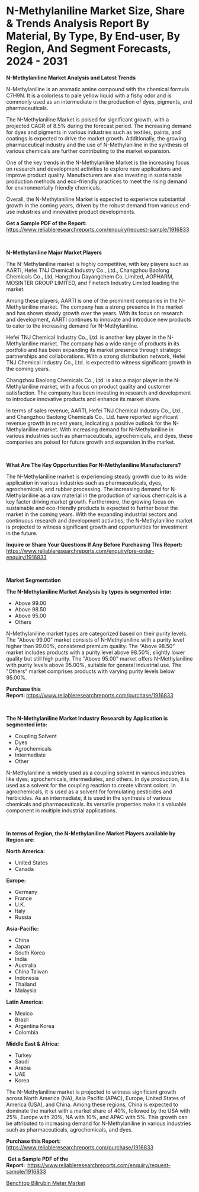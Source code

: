 <p><h1>N-Methylaniline Market Size, Share & Trends Analysis Report By Material, By Type, By End-user, By Region, And Segment Forecasts, 2024 - 2031</h1></p><p><strong>N-Methylaniline Market Analysis and Latest Trends</strong></p>
<p><p>N-Methylaniline is an aromatic amine compound with the chemical formula C7H9N. It is a colorless to pale yellow liquid with a fishy odor and is commonly used as an intermediate in the production of dyes, pigments, and pharmaceuticals.</p><p>The N-Methylaniline Market is poised for significant growth, with a projected CAGR of 8.5% during the forecast period. The increasing demand for dyes and pigments in various industries such as textiles, paints, and coatings is expected to drive the market growth. Additionally, the growing pharmaceutical industry and the use of N-Methylaniline in the synthesis of various chemicals are further contributing to the market expansion.</p><p>One of the key trends in the N-Methylaniline Market is the increasing focus on research and development activities to explore new applications and improve product quality. Manufacturers are also investing in sustainable production methods and eco-friendly practices to meet the rising demand for environmentally friendly chemicals.</p><p>Overall, the N-Methylaniline Market is expected to experience substantial growth in the coming years, driven by the robust demand from various end-use industries and innovative product developments.</p></p>
<p><strong>Get a Sample PDF of the Report:&nbsp;</strong> <a href="https://www.reliableresearchreports.com/enquiry/request-sample/1916833">https://www.reliableresearchreports.com/enquiry/request-sample/1916833</a></p>
<p>&nbsp;</p>
<p><strong>N-Methylaniline Major Market Players</strong></p>
<p><p>The N-Methylaniline market is highly competitive, with key players such as AARTI, Hefei TNJ Chemical Industry Co., Ltd., Changzhou Baolong Chemicals Co., Ltd, Hangzhou Dayangchem Co. Limited, AOPHARM, MOSINTER GROUP LIMITED, and Finetech Industry Limited leading the market.</p><p>Among these players, AARTI is one of the prominent companies in the N-Methylaniline market. The company has a strong presence in the market and has shown steady growth over the years. With its focus on research and development, AARTI continues to innovate and introduce new products to cater to the increasing demand for N-Methylaniline.</p><p>Hefei TNJ Chemical Industry Co., Ltd. is another key player in the N-Methylaniline market. The company has a wide range of products in its portfolio and has been expanding its market presence through strategic partnerships and collaborations. With a strong distribution network, Hefei TNJ Chemical Industry Co., Ltd. is expected to witness significant growth in the coming years.</p><p>Changzhou Baolong Chemicals Co., Ltd. is also a major player in the N-Methylaniline market, with a focus on product quality and customer satisfaction. The company has been investing in research and development to introduce innovative products and enhance its market share.</p><p>In terms of sales revenue, AARTI, Hefei TNJ Chemical Industry Co., Ltd., and Changzhou Baolong Chemicals Co., Ltd. have reported significant revenue growth in recent years, indicating a positive outlook for the N-Methylaniline market. With increasing demand for N-Methylaniline in various industries such as pharmaceuticals, agrochemicals, and dyes, these companies are poised for future growth and expansion in the market.</p></p>
<p>&nbsp;</p>
<p><strong>What Are The Key Opportunities For N-Methylaniline Manufacturers?</strong></p>
<p><p>The N-Methylaniline market is experiencing steady growth due to its wide application in various industries such as pharmaceuticals, dyes, agrochemicals, and rubber processing. The increasing demand for N-Methylaniline as a raw material in the production of various chemicals is a key factor driving market growth. Furthermore, the growing focus on sustainable and eco-friendly products is expected to further boost the market in the coming years. With the expanding industrial sectors and continuous research and development activities, the N-Methylaniline market is projected to witness significant growth and opportunities for investment in the future.</p></p>
<p><strong>Inquire or Share Your Questions If Any Before Purchasing This Report:</strong> <a href="https://www.reliableresearchreports.com/enquiry/pre-order-enquiry/1916833">https://www.reliableresearchreports.com/enquiry/pre-order-enquiry/1916833</a></p>
<p>&nbsp;</p>
<p><strong>Market Segmentation</strong></p>
<p><strong>The N-Methylaniline Market Analysis by types is segmented into:</strong></p>
<p><ul><li>Above 99.00</li><li>Above 98.50</li><li>Above 95.00</li><li>Others</li></ul></p>
<p><p>N-Methylaniline market types are categorized based on their purity levels. The "Above 99.00" market consists of N-Methylaniline with a purity level higher than 99.00%, considered premium quality. The "Above 98.50" market includes products with a purity level above 98.50%, slightly lower quality but still high purity. The "Above 95.00" market offers N-Methylaniline with purity levels above 95.00%, suitable for general industrial use. The "Others" market comprises products with varying purity levels below 95.00%.</p></p>
<p><strong>Purchase this Report:&nbsp;</strong><a href="https://www.reliableresearchreports.com/purchase/1916833">https://www.reliableresearchreports.com/purchase/1916833</a></p>
<p>&nbsp;</p>
<p><strong>The N-Methylaniline Market Industry Research by Application is segmented into:</strong></p>
<p><ul><li>Coupling Solvent</li><li>Dyes</li><li>Agrochemicals</li><li>Intermediate</li><li>Other</li></ul></p>
<p><p>N-Methylaniline is widely used as a coupling solvent in various industries like dyes, agrochemicals, intermediates, and others. In dye production, it is used as a solvent for the coupling reaction to create vibrant colors. In agrochemicals, it is used as a solvent for formulating pesticides and herbicides. As an intermediate, it is used in the synthesis of various chemicals and pharmaceuticals. Its versatile properties make it a valuable component in multiple industrial applications.</p></p>
<p>&nbsp;</p>
<p><strong>In terms of Region, the N-Methylaniline Market Players available by Region are:</strong></p>
<p>
    <p> <strong> North America: </strong>
        <ul>
            <li>United States</li>
            <li>Canada</li>
        </ul>
        </p> 
    <p> <strong> Europe: </strong>
        <ul>
            <li>Germany</li>
            <li>France</li>
            <li>U.K.</li>
            <li>Italy</li>
            <li>Russia</li>
        </ul>
        </p> 
    <p> <strong> Asia-Pacific: </strong>
        <ul>
            <li>China</li>
            <li>Japan</li>
            <li>South Korea</li>
            <li>India</li>
            <li>Australia</li>
            <li>China Taiwan</li>
            <li>Indonesia</li>
            <li>Thailand</li>
            <li>Malaysia</li>
        </ul>
        </p> 
    <p> <strong> Latin America: </strong>
        <ul>
            <li>Mexico</li>
            <li>Brazil</li>
            <li>Argentina Korea</li>
            <li>Colombia</li>
        </ul>
        </p> 
    <p> <strong> Middle East & Africa: </strong>
        <ul>
            <li>Turkey</li>
            <li>Saudi</li>
            <li>Arabia</li>
            <li>UAE</li>
            <li>Korea</li>
        </ul>
    </p>
    </p>
<p><p>The N-Methylaniline market is projected to witness significant growth across North America (NA), Asia Pacific (APAC), Europe, United States of America (USA), and China. Among these regions, China is expected to dominate the market with a market share of 40%, followed by the USA with 25%, Europe with 20%, NA with 10%, and APAC with 5%. This growth can be attributed to increasing demand for N-Methylaniline in various industries such as pharmaceuticals, agrochemicals, and dyes.</p></p>
<p><strong>Purchase this Report: </strong><a href="https://www.reliableresearchreports.com/purchase/1916833">https://www.reliableresearchreports.com/purchase/1916833</a></p>
<p>&nbsp;<strong>Get a Sample PDF of the Report:&nbsp;&nbsp;</strong><a href="https://www.reliableresearchreports.com/enquiry/request-sample/1916833">https://www.reliableresearchreports.com/enquiry/request-sample/1916833</a></p>
<p><strong></strong></p>
<p><p><a href="https://artistic-helicopter-ca9.notion.site/Decoding-the-Benchtop-Bilirubin-Meter-Market-A-Deep-Dive-into-the-Latest-Market-Trends-Market-Segm-4bc76eeb1d7242d598f101027b854a5f">Benchtop Bilirubin Meter Market</a></p></p>